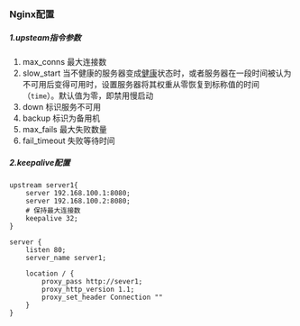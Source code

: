### Nginx配置

##### 1.upsteam指令参数

1. max_conns 最大连接数
2. slow_start  当不健康的服务器变成[健康]()状态时，或者服务器在一段时间被认为不可用后变得可用时，设置服务器将其权重从零恢复到标称值的时间（`time`）。默认值为零，即禁用慢启动
3. down 标识服务不可用
4. backup 标识为备用机
5. max_fails 最大失败数量
6. fail_timeout 失败等待时间

##### 2.keepalive配置

```nginx
upstream server1{
    server 192.168.100.1:8080;
    server 192.168.100.2:8080;
    # 保持最大连接数
    keepalive 32;
}

server {
    listen 80;
    server_name server1;
    
    location / {
        proxy_pass http://sever1;
        proxy_http_version 1.1;
        proxy_set_header Connection "" 
    }
}
```

